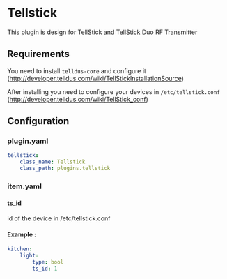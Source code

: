 # Tellstick

This plugin is design for TellStick and TellStick Duo RF Transmitter


## Requirements

You need to install ``telldus-core`` and configure it (http://developer.telldus.com/wiki/TellStickInstallationSource)

After installing you need to configure your devices in ``/etc/tellstick.conf`` (http://developer.telldus.com/wiki/TellStick_conf)   

## Configuration

### plugin.yaml

```yaml
tellstick:
    class_name: Tellstick
    class_path: plugins.tellstick
```

### item.yaml

#### ts_id

id of the device in /etc/tellstick.conf

#### Example :

```yaml
kitchen:
    light:
        type: bool
        ts_id: 1
```
